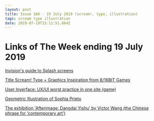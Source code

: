 ```yaml
---
layout: post
title: Issue 166 - 19 July 2019 (scream!, type, illustration)
tags: scream type illustration
date: 2019-07-19T15:11:51.664Z
---
```

# Links of The Week ending 19 July 2019

<a title="Invision's guide to Splash screens" href="https://www.invisionapp.com/inside-design/splash-screens/" target="_blank">Invision's guide to Splash screens</a>

<a title="Title Scream! Type + Graphics Inspiration from 8/16BIT Games" href="https://www.titlescream.com/" target="_blank">Title Scream! Type + Graphics Inspiration from 8/16BIT Games</a>

<a title="User Inyerface" href="https://userinyerface.com" target="_blank">User Inyerface: UX/UI worst practice in one site (game)</a>

<a href="https://www.instagram.com/sophiaprietov/" title="Geometric Illustration of Sophia Prieto" alt="Geometric Illustration of Sophia Prieto" target="_blank">Geometric Illustration of Sophia Prieto</a>

<a href="https://www.lissongallery.com/exhibitions/afterimage-dangdai-yishu" title="Afterimage: Dangdai Yishu" alt="Afterimage: Dangdai Yishu" target="_blank">The exhibition 'Afterimage: Dangdai Yishu' by Victor Wang (the Chinese phrase for ‘contemporary art’)</a>